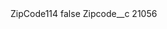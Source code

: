 <?xml version="1.0" encoding="UTF-8"?>
<CustomMetadata xmlns="http://soap.sforce.com/2006/04/metadata" xmlns:xsi="http://www.w3.org/2001/XMLSchema-instance" xmlns:xsd="http://www.w3.org/2001/XMLSchema">
    <label>ZipCode114</label>
    <protected>false</protected>
    <values>
        <field>Zipcode__c</field>
        <value xsi:type="xsd:string">21056</value>
    </values>
</CustomMetadata>
